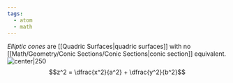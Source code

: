 ```yaml
---
tags:
  - atom
  - math
---
```

*Elliptic cones* are [[Quadric Surfaces|quadric surfaces]] with no [[Math/Geometry/Conic Sections/Conic Sections|conic section]] equivalent.
![center|250](elliptic-cone.png)
$$z^2 = \dfrac{x^2}{a^2} + \dfrac{y^2}{b^2}$$